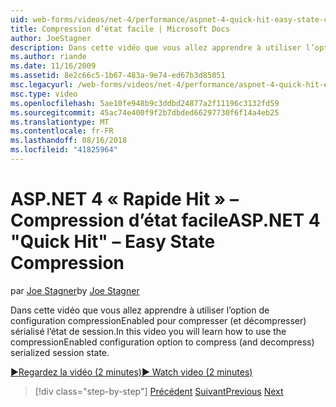 ```yaml
---
uid: web-forms/videos/net-4/performance/aspnet-4-quick-hit-easy-state-compression
title: Compression d’état facile | Microsoft Docs
author: JoeStagner
description: Dans cette vidéo que vous allez apprendre à utiliser l’option de configuration compressionEnabled pour compresser (et décompresser) sérialisé l’état de session.
ms.author: riande
ms.date: 11/16/2009
ms.assetid: 8e2c66c5-1b67-483a-9e74-ed67b3d85051
msc.legacyurl: /web-forms/videos/net-4/performance/aspnet-4-quick-hit-easy-state-compression
msc.type: video
ms.openlocfilehash: 5ae10fe948b9c3ddbd24877a2f11196c3132fd59
ms.sourcegitcommit: 45ac74e400f9f2b7dbded66297730f6f14a4eb25
ms.translationtype: MT
ms.contentlocale: fr-FR
ms.lasthandoff: 08/16/2018
ms.locfileid: "41825964"
---
```

<a name="aspnet-4-quick-hit--easy-state-compression"></a><span data-ttu-id="a1061-103">ASP.NET 4 « Rapide Hit » – Compression d’état facile</span><span class="sxs-lookup"><span data-stu-id="a1061-103">ASP.NET 4 "Quick Hit" – Easy State Compression</span></span>
====================
<span data-ttu-id="a1061-104">par [Joe Stagner](https://github.com/JoeStagner)</span><span class="sxs-lookup"><span data-stu-id="a1061-104">by [Joe Stagner](https://github.com/JoeStagner)</span></span>

<span data-ttu-id="a1061-105">Dans cette vidéo que vous allez apprendre à utiliser l’option de configuration compressionEnabled pour compresser (et décompresser) sérialisé l’état de session.</span><span class="sxs-lookup"><span data-stu-id="a1061-105">In this video you will learn how to use the compressionEnabled configuration option to compress (and decompress) serialized session state.</span></span> 

[<span data-ttu-id="a1061-106">&#9654;Regardez la vidéo (2 minutes)</span><span class="sxs-lookup"><span data-stu-id="a1061-106">&#9654; Watch video (2 minutes)</span></span>](https://channel9.msdn.com/Blogs/ASP-NET-Site-Videos/aspnet-4-quick-hit-easy-state-compression)

> [!div class="step-by-step"]
> <span data-ttu-id="a1061-107">[Précédent](aspnet-4-quick-hit-selective-view-state.md)
> [Suivant](how-do-i-use-the-viewstatemode-property-for-managing-viewstate.md)</span><span class="sxs-lookup"><span data-stu-id="a1061-107">[Previous](aspnet-4-quick-hit-selective-view-state.md)
[Next](how-do-i-use-the-viewstatemode-property-for-managing-viewstate.md)</span></span>

